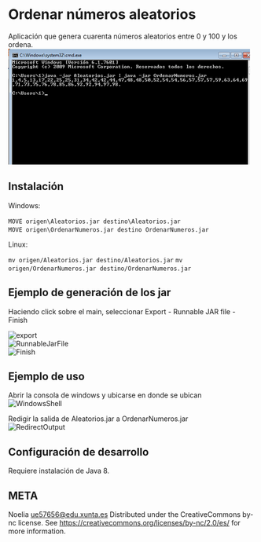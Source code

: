 # Ordenar números aleatorios 
Aplicación que genera cuarenta números aleatorios entre 0  y 100 y los ordena. 
![SortNumbers](https://raw.githubusercontent.com/nololi/tarea1/master/1.png)
## Instalación 

Windows:

```MOVE origen\Aleatorios.jar destino\Aleatorios.jar```  
```MOVE origen\OrdenarNumeros.jar destino OrdenarNumeros.jar```

Linux:

```mv origen/Aleatorios.jar destino/Aleatorios.jar```
```mv origen/OrdenarNumeros.jar destino/OrdenarNumeros.jar```

## Ejemplo de generación de los jar
Haciendo click sobre el main, seleccionar Export - Runnable JAR file - Finish

![export](https://raw.githubusercontent.com/nololi/tarea1/master/2.png)  
![RunnableJarFile](https://raw.githubusercontent.com/nololi/tarea1/master/3.png)  
![Finish](https://raw.githubusercontent.com/nololi/tarea1/master/4.png)

## Ejemplo de uso   
Abrir la consola de windows  y ubicarse en donde se ubican  
![WindowsShell](https://raw.githubusercontent.com/nololi/tarea1/master/5.png)

Redigir la salida de Aleatorios.jar a OrdenarNumeros.jar  
![RedirectOutput](https://raw.githubusercontent.com/nololi/tarea1/master/6.png)

## Configuración de desarrollo
Requiere instalación de Java 8.

## META
Noelia  ue57656@edu.xunta.es
Distributed under the CreativeCommons by-nc license. See https://creativecommons.org/licenses/by-nc/2.0/es/  for more information.
